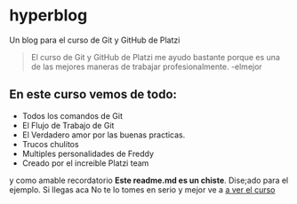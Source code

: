 # hyperblog
Un blog para el curso de Git y GitHub de Platzi

>El curso de Git y GitHub de Platzi me ayudo bastante porque es una de las mejores maneras de trabajar profesionalmente.
> -elmejor

## En este curso vemos de todo:
* Todos los comandos de Git
* El Flujo de Trabajo de Git
* El Verdadero amor por las buenas practicas.
* Trucos chulitos
* Multiples personalidades de Freddy
* Creado por el increible Platzi team


y como amable recordatorio **Este readme.md es un chiste**. Dise;ado para el ejemplo. Si llegas aca No te lo tomes en serio y mejor ve a  [a ver el curso](https://platzi.com/clases/git-github/)